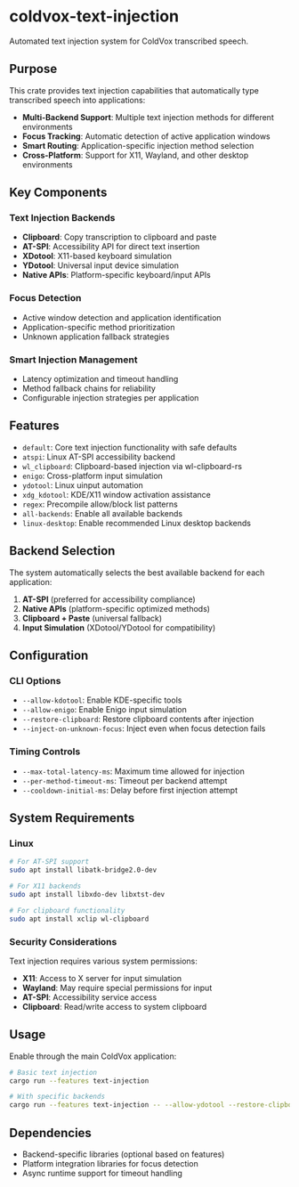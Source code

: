 # coldvox-text-injection

Automated text injection system for ColdVox transcribed speech.

## Purpose

This crate provides text injection capabilities that automatically type transcribed speech into applications:

- **Multi-Backend Support**: Multiple text injection methods for different environments
- **Focus Tracking**: Automatic detection of active application windows
- **Smart Routing**: Application-specific injection method selection
- **Cross-Platform**: Support for X11, Wayland, and other desktop environments

## Key Components

### Text Injection Backends
- **Clipboard**: Copy transcription to clipboard and paste
- **AT-SPI**: Accessibility API for direct text insertion
- **XDotool**: X11-based keyboard simulation
- **YDotool**: Universal input device simulation
- **Native APIs**: Platform-specific keyboard/input APIs

### Focus Detection
- Active window detection and application identification
- Application-specific method prioritization
- Unknown application fallback strategies

### Smart Injection Management
- Latency optimization and timeout handling
- Method fallback chains for reliability
- Configurable injection strategies per application

## Features

- `default`: Core text injection functionality with safe defaults
- `atspi`: Linux AT-SPI accessibility backend
- `wl_clipboard`: Clipboard-based injection via wl-clipboard-rs
- `enigo`: Cross-platform input simulation
- `ydotool`: Linux uinput automation
- `xdg_kdotool`: KDE/X11 window activation assistance
- `regex`: Precompile allow/block list patterns
- `all-backends`: Enable all available backends
- `linux-desktop`: Enable recommended Linux desktop backends

## Backend Selection

The system automatically selects the best available backend for each application:

1. **AT-SPI** (preferred for accessibility compliance)
2. **Native APIs** (platform-specific optimized methods)
3. **Clipboard + Paste** (universal fallback)
4. **Input Simulation** (XDotool/YDotool for compatibility)

## Configuration

### CLI Options

- `--allow-kdotool`: Enable KDE-specific tools
- `--allow-enigo`: Enable Enigo input simulation
- `--restore-clipboard`: Restore clipboard contents after injection
- `--inject-on-unknown-focus`: Inject even when focus detection fails

### Timing Controls
- `--max-total-latency-ms`: Maximum time allowed for injection
- `--per-method-timeout-ms`: Timeout per backend attempt
- `--cooldown-initial-ms`: Delay before first injection attempt

## System Requirements

### Linux
```bash
# For AT-SPI support
sudo apt install libatk-bridge2.0-dev

# For X11 backends
sudo apt install libxdo-dev libxtst-dev

# For clipboard functionality
sudo apt install xclip wl-clipboard
```

### Security Considerations

Text injection requires various system permissions:
- **X11**: Access to X server for input simulation
- **Wayland**: May require special permissions for input
- **AT-SPI**: Accessibility service access
- **Clipboard**: Read/write access to system clipboard

## Usage

Enable through the main ColdVox application:

```bash
# Basic text injection
cargo run --features text-injection

# With specific backends
cargo run --features text-injection -- --allow-ydotool --restore-clipboard
```

## Dependencies

- Backend-specific libraries (optional based on features)
- Platform integration libraries for focus detection
- Async runtime support for timeout handling
